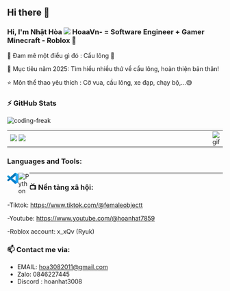 
## Hi there 👋

<!--
**HoaaVn/HoaaVn** is a ✨ _special_ ✨ repository because its `README.md` (this file) appears on your GitHub profile.

Here are some ideas to get you started:

- 🔭 I’m currently working on ...
- 🌱 I’m currently learning ...
- 👯 I’m looking to collaborate on ...
- 🤔 I’m looking for help with ...
- 💬 Ask me about ...
- 📫 How to reach me: ...
- 😄 Pronouns: ...
- ⚡ Fun fact: ...
-->
### Hi, I'm Nhật Hòa <img src="https://media.giphy.com/media/hvRJCLFzcasrR4ia7z/giphy.gif" width="25px"> HoaaVn- = Software Engineer + Gamer Minecraft - Roblox 🌻  


🔭 Đam mê một điều gì đó : Cầu lông 🏸

💪 Mục tiêu năm 2025: Tìm hiểu nhiều thứ về cầu lông, hoàn thiện bản thân!

⭐ Môn thể thao yêu thích : Cờ vua, cầu lông, xe đạp, chạy bộ,...😅

### :zap: GitHub Stats
![coding-freak](https://github.com/user-attachments/assets/a57613ff-9fde-42d7-a04d-8104aa569058)

<table>
<tr>
  <td width="100%">
    <img src="https://github-readme-stats.vercel.app/api?username=ThanhLa1802&show_icons=true&hide=contribs,issues&hide_border=true" />
    <img src="https://github-readme-stats.vercel.app/api/top-langs/?username=ThanhLa1802&layout=compact&show_icons=true&hide_border=true" />
  </td>
  <td width="52%"><img alt="gif" align="right" src=".github/assets/coding-freak.gif"/></td>
</tr>
<table>


### Languages and Tools:
<img align="left" alt="Visual Studio Code" width="26px" src="https://raw.githubusercontent.com/github/explore/80688e429a7d4ef2fca1e82350fe8e3517d3494d/topics/visual-studio-code/visual-studio-code.png" />
<img align="left" alt="Python" width="26px" src="https://upload.wikimedia.org/wikipedia/commons/thumb/0/0a/Python.svg/1200px-Python.svg.png" /> 

---

### 📺 Nền tảng xã hội: 

-Tiktok: https://www.tiktok.com/@femaleobjectt

-Youtube: https://www.youtube.com/@hoanhat7859

-Roblox account: x_xQv (Ryuk)

### 📫 Contact me via:
- EMAIL: hoa3082011@gmail.com
- Zalo: 0846227445
- Discord : hoanhat3008

